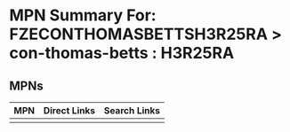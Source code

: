 



# MPN Summary For: FZECONTHOMASBETTSH3R25RA > con-thomas-betts : H3R25RA

## MPNs
  

|MPN|Direct Links|Search Links|
| :--- | :--- | :--- |
||||
